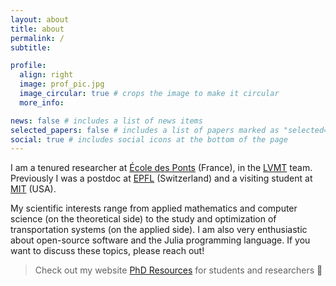 ```yaml
---
layout: about
title: about
permalink: /
subtitle: 

profile:
  align: right
  image: prof_pic.jpg
  image_circular: true # crops the image to make it circular
  more_info:

news: false # includes a list of news items
selected_papers: false # includes a list of papers marked as "selected={true}"
social: true # includes social icons at the bottom of the page
---
```


I am a tenured researcher at [École des Ponts](https://ecoledesponts.fr/) (France), in the [LVMT](https://www.lvmt.fr/) team. Previously I was a postdoc at [EPFL](https://www.epfl.ch/en/) (Switzerland) and a visiting student at [MIT](https://www.mit.edu/) (USA).

My scientific interests range from applied mathematics and computer science (on the theoretical side) to the study and optimization of transportation systems (on the applied side). I am also very enthusiastic about open-source software and the Julia programming language. If you want to discuss these topics, please reach out!

> Check out my website [PhD Resources](https://phd-resources.github.io/) for students and researchers :microscope:
